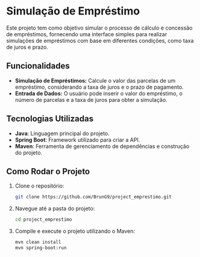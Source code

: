 # Simulação de Empréstimo

Este projeto tem como objetivo simular o processo de cálculo e concessão de empréstimos, fornecendo uma interface simples para realizar simulações de empréstimos com base em diferentes condições, como taxa de juros e prazo.

## Funcionalidades

- **Simulação de Empréstimos:** Calcule o valor das parcelas de um empréstimo, considerando a taxa de juros e o prazo de pagamento.
- **Entrada de Dados:** O usuário pode inserir o valor do empréstimo, o número de parcelas e a taxa de juros para obter a simulação.

## Tecnologias Utilizadas

- **Java**: Linguagem principal do projeto.
- **Spring Boot**: Framework utilizado para criar a API.
- **Maven**: Ferramenta de gerenciamento de dependências e construção do projeto.

## Como Rodar o Projeto

1. Clone o repositório:

    ```bash
    git clone https://github.com/BrunG9/project_emprestimo.git
    ```

2. Navegue até a pasta do projeto:

    ```bash
    cd project_emprestimo
    ```

3. Compile e execute o projeto utilizando o Maven:

    ```bash
    mvn clean install
    mvn spring-boot:run
    ```
